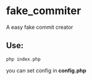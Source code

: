 # fake_commiter
A easy fake commit creator

## Use:
```php
php index.php
```

you can set config in **config.php**
